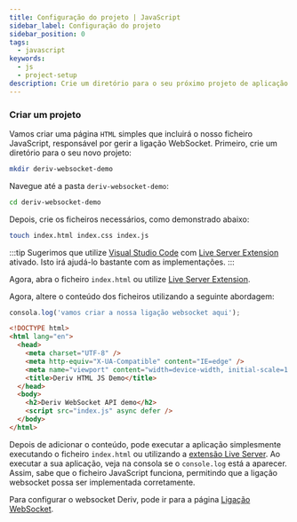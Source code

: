 ```yaml
---
title: Configuração do projeto | JavaScript
sidebar_label: Configuração do projeto
sidebar_position: 0
tags:
  - javascript
keywords:
  - js
  - project-setup
description: Crie um diretório para o seu próximo projeto de aplicação de negociação API utilizando um WebSocket.
---
```


### Criar um projeto

Vamos criar uma página `HTML` simples que incluirá o nosso ficheiro JavaScript, responsável por gerir a ligação WebSocket. Primeiro, crie um diretório para o seu novo projeto:

```bash
mkdir deriv-websocket-demo
```

Navegue até a pasta `deriv-websocket-demo`:

```bash
cd deriv-websocket-demo
```

Depois, crie os ficheiros necessários, como demonstrado abaixo:

```bash
touch index.html index.css index.js
```

:::tip
Sugerimos que utilize [Visual Studio Code](https://code.visualstudio.com/) com [Live Server Extension](https://marketplace.visualstudio.com/items?itemName=ritwickdey.LiveServer) ativado. Isto irá ajudá-lo bastante com as implementações.
:::

Agora, abra o ficheiro `index.html` ou utilize [Live Server Extension](https://marketplace.visualstudio.com/items?itemName=ritwickdey.LiveServer).

Agora, altere o conteúdo dos ficheiros utilizando a seguinte abordagem:

```js title="index.js" showLineNumbers
consola.log('vamos criar a nossa ligação websocket aqui');
```

```html title="index.html" showLineNumbers
<!DOCTYPE html>
<html lang="en">
  <head>
    <meta charset="UTF-8" />
    <meta http-equiv="X-UA-Compatible" content="IE=edge" />
    <meta name="viewport" content="width=device-width, initial-scale=1.0" />
    <title>Deriv HTML JS Demo</title>
  </head>
  <body>
    <h2>Deriv WebSocket API demo</h2>
    <script src="index.js" async defer />
  </body>
</html>
```

Depois de adicionar o conteúdo, pode executar a aplicação simplesmente executando o ficheiro `index.html` ou utilizando a <a href="https://marketplace.visualstudio.com/items?itemName=ritwickdey.LiveServer" target="_blank">extensão Live Server</a>. Ao executar a sua aplicação, veja na consola se o `console.log` está a aparecer. Assim, sabe que o ficheiro JavaScript funciona, permitindo que a ligação websocket possa ser implementada corretamente.

Para configurar o websocket Deriv, pode ir para a página [Ligação WebSocket](/docs/languages/javascript/websocket-connection).
